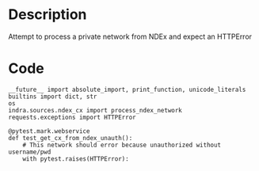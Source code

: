 # Description
Attempt to process a private network from NDEx and expect an HTTPError

# Code
```
__future__ import absolute_import, print_function, unicode_literals
builtins import dict, str
os
indra.sources.ndex_cx import process_ndex_network
requests.exceptions import HTTPError

@pytest.mark.webservice
def test_get_cx_from_ndex_unauth():
    # This network should error because unauthorized without username/pwd
    with pytest.raises(HTTPError):

```
